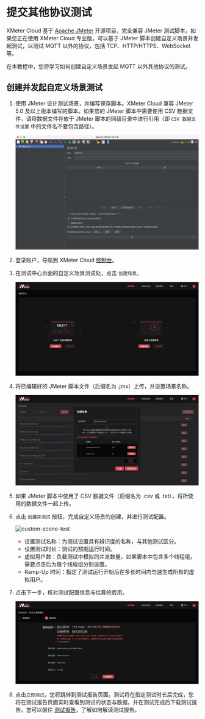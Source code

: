 # 提交其他协议测试

XMeter Cloud 基于  [Apache JMeter](https://jmeter.apache.org/) 开源项目，完全兼容 JMeter 测试脚本。如果您正在使用 XMeter Cloud 专业版，可以基于 JMeter 脚本创建自定义场景并发起测试，以测试 MQTT 以外的协议，包括 TCP、HTTP/HTTPS、WebSocket 等。

在本教程中，您将学习如何创建自定义场景发起 MQTT 以外其他协议的测试。

## 创建并发起自定义场景测试

1. 使用 JMeter 设计测试场景，并编写保存脚本。XMeter Cloud 兼容 JMeter 5.0 及以上版本编写的脚本。如果您的 JMeter 脚本中需要使用 CSV 数据文件，请将数据文件存放于 JMeter 脚本的同级目录中进行引用（即 `CSV 数据文件设置` 中的文件名不要包含路径）。

   ![jmeter](../_assets/jmeter.png)

2. 登录账户，导航到 XMeter Cloud [控制台](https://xmeter-cloud.emqx.com/commercialPage.html#/)。

3. 在测试中心页面的自定义场景测试处，点击 `创建场景`。

   ![launch-test](../_assets/first_custom_test.png)

4. 将已编辑好的 JMeter 脚本文件（后缀名为 .jmx）上传，并设置场景名称。

   ![upload-custom-scene](../_assets/upload_custom_scene.png)

5. 如果 JMeter 脚本中使用了 CSV 数据文件（后缀名为 .csv 或 .txt），将所使用的数据文件一起上传。

6. 点击 `创建并测试` 按钮，完成自定义场景的创建，并进行测试配置。

   ![custom-scene-test](../_assets/custom_scene_test.png)

   - 设置测试名称：为测试设置具有辨识度的名称，与其他测试区分。
   - 设置测试时长：测试的预期运行时间。
   - 虚拟用户数：负载测试中模拟的并发数量。如果脚本中包含多个线程组，需要点击后为每个线程组分别设置。
   - Ramp-Up 时间：指定了测试运行开始后在多长时间内匀速生成所有的虚拟用户。

7. 点击下一步，核对测试配置信息与估算的费用。

   ![custom-scene-estimation](../_assets/custom_scene_estimation.png)

8. 点击`立即测试`，您将跳转到测试报告页面。测试将在指定测试时长后完成，您将在测试报告页面实时查看到测试的状态与数据，并在测试完成后下载测试报告。您可以前往 [测试报告](../features/test_reports.md)，了解如何解读测试报告。

   